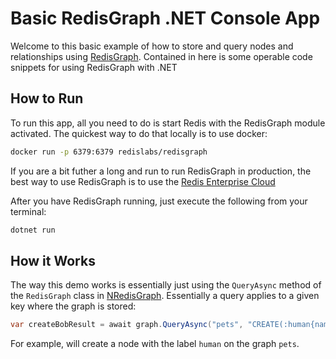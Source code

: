 # Basic RedisGraph .NET Console App

Welcome to this basic example of how to store and query nodes and relationships using [RedisGraph](https://oss.redis.com/redisgraph/). Contained in here is some operable code snippets for using RedisGraph with .NET

## How to Run

To run this app, all you need to do is start Redis with the RedisGraph module activated. The quickest way to do that locally is to use docker:

```bash
docker run -p 6379:6379 redislabs/redisgraph
```

If you are a bit futher a long and run to run RedisGraph in production, the best way to use RedisGraph is to use the [Redis Enterprise Cloud](https://app.redislabs.com/#/)

After you have RedisGraph running, just execute the following from your terminal:

```bash
dotnet run
```

## How it Works

The way this demo works is essentially just using the `QueryAsync` method of the `RedisGraph` class in [NRedisGraph](https://github.com/tombatron/NRedisGraph). Essentially a query applies to a given key where the graph is stored:

```csharp
var createBobResult = await graph.QueryAsync("pets", "CREATE(:human{name:'Bob',age:32})");
```

For example, will create a node with the label `human` on the graph `pets`.
